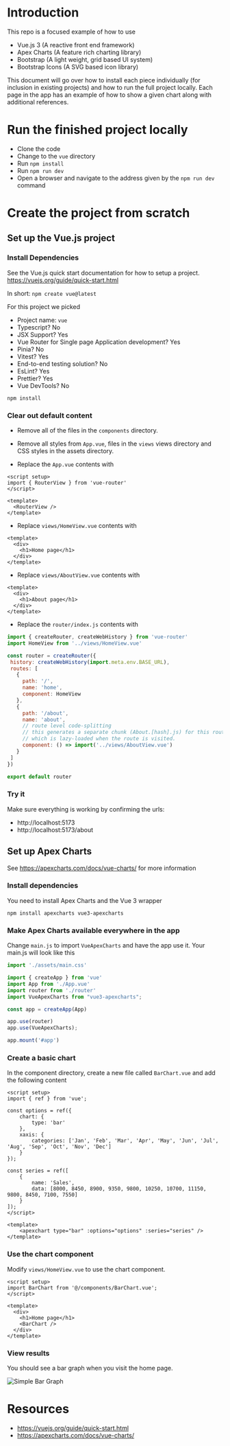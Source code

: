 # Introduction

This repo is a focused example of how to use

 - Vue.js 3 (A reactive front end framework)
 - Apex Charts (A feature rich charting library)
 - Bootstrap (A light weight, grid based UI system)
 - Bootstrap Icons (A SVG based icon library)

 This document will go over how to install each piece individually (for inclusion in existing projects) and how to run the full project locally. Each page in the app has an example of how to show a given chart along with additional references.

# Run the finished project locally

 - Clone the code
 - Change to the `vue` directory
 - Run `npm install`
 - Run `npm run dev`
 - Open a browser and navigate to the address given by the `npm run dev` command

# Create the project from scratch

## Set up the Vue.js project

### Install Dependencies

See the Vue.js quick start documentation for how to setup a project. https://vuejs.org/guide/quick-start.html

In short:
`npm create vue@latest`

For this project we picked
 - Project name: `vue `
 - Typescript? No
 - JSX Support? Yes
 - Vue Router for Single page Application development? Yes
 - Pinia? No
 - Vitest? Yes
 - End-to-end testing solution? No
 - EsLint? Yes
 - Prettier? Yes
 - Vue DevTools? No

`npm install`
 
### Clear out default content

 - Remove all of the files in the `components` directory.
 - Remove all styles from `App.vue`, files in the `views` views directory and CSS styles in the assets directory.

 - Replace the `App.vue` contents with

```vue
<script setup>
import { RouterView } from 'vue-router'
</script>

<template>
  <RouterView />
</template>
```

 - Replace `views/HomeView.vue` contents with

```vue
<template>
  <div>
    <h1>Home page</h1>
  </div>
</template>
```

 - Replace `views/AboutView.vue` contents with

```vue
<template>
  <div>
    <h1>About page</h1>
  </div>
</template>
```
 - Replace the `router/index.js` contents with

 ```js
 import { createRouter, createWebHistory } from 'vue-router'
import HomeView from '../views/HomeView.vue'

const router = createRouter({
  history: createWebHistory(import.meta.env.BASE_URL),
  routes: [
    {
      path: '/',
      name: 'home',
      component: HomeView
    },
    {
      path: '/about',
      name: 'about',
      // route level code-splitting
      // this generates a separate chunk (About.[hash].js) for this route
      // which is lazy-loaded when the route is visited.
      component: () => import('../views/AboutView.vue')
    }
  ]
})

export default router
```

### Try it

Make sure everything is working by confirming the urls:

 - http://localhost:5173
 - http://localhost:5173/about

## Set up Apex Charts

See https://apexcharts.com/docs/vue-charts/ for more information

### Install dependencies

You need to install Apex Charts and the Vue 3 wrapper

`npm install apexcharts vue3-apexcharts`

### Make Apex Charts available everywhere in the app

Change `main.js` to import `VueApexCharts` and have the app use it. Your main.js will look like this

```js
import './assets/main.css'

import { createApp } from 'vue'
import App from './App.vue'
import router from './router'
import VueApexCharts from "vue3-apexcharts"; 

const app = createApp(App)

app.use(router)
app.use(VueApexCharts);

app.mount('#app')
```

### Create a basic chart

In the component directory, create a new file called `BarChart.vue` and add the following content

```vue
<script setup>
import { ref } from 'vue';

const options = ref({
    chart: {
        type: 'bar'
    },
    xaxis: {
        categories: ['Jan', 'Feb', 'Mar', 'Apr', 'May', 'Jun', 'Jul', 'Aug', 'Sep', 'Oct', 'Nov', 'Dec']
    }
});

const series = ref([
    {
        name: 'Sales',
        data: [8000, 8450, 8900, 9350, 9800, 10250, 10700, 11150, 9800, 8450, 7100, 7550]
    }
]);
</script>

<template>
    <apexchart type="bar" :options="options" :series="series" />
</template>
```

### Use the chart component

Modify `views/HomeView.vue` to use the chart component.

```vue
<script setup>
import BarChart from '@/components/BarChart.vue';
</script>

<template>
  <div>
    <h1>Home page</h1>
    <BarChart />
  </div>
</template>
```

### View results

You should see a bar graph when you visit the home page.

![Simple Bar Graph](/images/simple-bar-graph.png?raw=true "Simple Bar Graph")

# Resources

 - https://vuejs.org/guide/quick-start.html
 - https://apexcharts.com/docs/vue-charts/